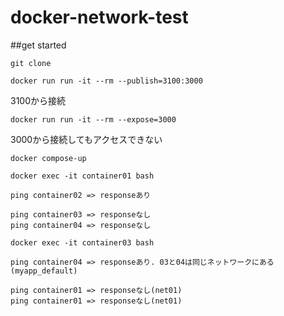 # docker-network-test


##get started

```
git clone
```


```
docker run run -it --rm --publish=3100:3000
```

3100から接続

```
docker run run -it --rm --expose=3000
```

3000から接続してもアクセスできない


```
docker compose-up
```

```
docker exec -it container01 bash
```

```
ping container02 => responseあり
```

```
ping container03 => responseなし
ping container04 => responseなし
```


```
docker exec -it container03 bash
```

```
ping container04 => responseあり. 03と04は同じネットワークにある(myapp_default)
```

```
ping container01 => responseなし(net01)
ping container01 => responseなし(net01)
```
